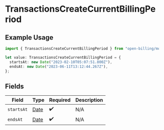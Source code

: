 # TransactionsCreateCurrentBillingPeriod

## Example Usage

```typescript
import { TransactionsCreateCurrentBillingPeriod } from "open-billing/models/operations";

let value: TransactionsCreateCurrentBillingPeriod = {
  startsAt: new Date("2023-02-10T05:07:51.800Z"),
  endsAt: new Date("2023-06-11T13:12:44.267Z"),
};
```

## Fields

| Field                                                                                         | Type                                                                                          | Required                                                                                      | Description                                                                                   |
| --------------------------------------------------------------------------------------------- | --------------------------------------------------------------------------------------------- | --------------------------------------------------------------------------------------------- | --------------------------------------------------------------------------------------------- |
| `startsAt`                                                                                    | [Date](https://developer.mozilla.org/en-US/docs/Web/JavaScript/Reference/Global_Objects/Date) | :heavy_check_mark:                                                                            | N/A                                                                                           |
| `endsAt`                                                                                      | [Date](https://developer.mozilla.org/en-US/docs/Web/JavaScript/Reference/Global_Objects/Date) | :heavy_check_mark:                                                                            | N/A                                                                                           |
